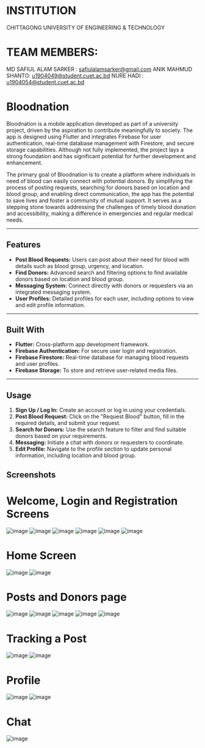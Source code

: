 # INSTITUTION

CHITTAGONG UNIVERSITY OF ENGINEERING & TECHNOLOGY

# TEAM MEMBERS:

MD SAFIUL ALAM SARKER : safiulalamsarker@gmail.com ANIK MAHMUD SHANTO: u1904049@student.cuet.ac.bd NURE HADI : u1904054@student.cuet.ac.bd

# Bloodnation

Bloodnation is a mobile application developed as part of a university project, driven by the aspiration to contribute meaningfully to society. The app is designed using Flutter and integrates Firebase for user authentication, real-time database management with Firestore, and secure storage capabilities. Although not fully implemented, the project lays a strong foundation and has significant potential for further development and enhancement.

The primary goal of Bloodnation is to create a platform where individuals in need of blood can easily connect with potential donors. By simplifying the process of posting requests, searching for donors based on location and blood group, and enabling direct communication, the app has the potential to save lives and foster a community of mutual support. It serves as a stepping stone towards addressing the challenges of timely blood donation and accessibility, making a difference in emergencies and regular medical needs.


---

## Features

- **Post Blood Requests:** Users can post about their need for blood with details such as blood group, urgency, and location.
- **Find Donors:** Advanced search and filtering options to find available donors based on location and blood group.
- **Messaging System:** Connect directly with donors or requesters via an integrated messaging system.
- **User Profiles:** Detailed profiles for each user, including options to view and edit profile information.

---

## Built With

- **Flutter:** Cross-platform app development framework.
- **Firebase Authentication:** For secure user login and registration.
- **Firebase Firestore:** Real-time database for managing blood requests and user profiles.
- **Firebase Storage:** To store and retrieve user-related media files.

---

## Usage

1. **Sign Up / Log In:** Create an account or log in using your credentials.
2. **Post Blood Request:** Click on the "Request Blood" button, fill in the required details, and submit your request.
3. **Search for Donors:** Use the search feature to filter and find suitable donors based on your requirements.
4. **Messaging:** Initiate a chat with donors or requesters to coordinate.
5. **Edit Profile:** Navigate to the profile section to update personal information, including location and blood group.

## Screenshots

# Welcome, Login and Registration Screens

![image](https://github.com/user-attachments/assets/d46f61a8-4457-498d-85c7-d9b0415ea4d7)
![image](https://github.com/user-attachments/assets/17925af4-e9f3-4ccf-a53f-92b37bdfb7e6)
![image](https://github.com/user-attachments/assets/e4c77eac-5f3c-4b92-9877-df66fec6a1d5)
![image](https://github.com/user-attachments/assets/65cea400-91e6-4f11-ba63-29c11d43165f)
![image](https://github.com/user-attachments/assets/3e15e6e0-3bc3-4ad9-8f44-5e7d37e1916e)
![image](https://github.com/user-attachments/assets/3eea5b68-3398-457d-9a58-904b66654bbf)

# Home Screen
![image](https://github.com/user-attachments/assets/11ab66a8-ecf9-450a-8571-c33afa4b875b)
![image](https://github.com/user-attachments/assets/ed38555d-257b-492d-a917-3082c282ce5b)

# Posts and Donors page
![image](https://github.com/user-attachments/assets/0b547ec7-d96e-4f34-a3fa-9730e3eb07a4)
![image](https://github.com/user-attachments/assets/8e1224e5-ecde-49e1-bfba-e39266fecfa0)
![image](https://github.com/user-attachments/assets/984c91e9-ef0a-4983-bbdc-42e4d7c07cea)
![image](https://github.com/user-attachments/assets/55309ba0-d963-494b-8e32-e5e39c121579)
![image](https://github.com/user-attachments/assets/eb5fcad8-c1d8-45d8-a150-208db96ca33b)

# Tracking a Post
![image](https://github.com/user-attachments/assets/0704a885-32d9-4f1b-b7b0-3df327b46ad8)
![image](https://github.com/user-attachments/assets/312b1a39-c447-4041-826c-47a456599eec)

# Profile
![image](https://github.com/user-attachments/assets/dd5fb079-ad11-41db-b412-850c4ff578b6)
![image](https://github.com/user-attachments/assets/0968f24e-7395-4699-bda2-a9c7ba2c00d0)

# Chat
![image](https://github.com/user-attachments/assets/81f5e18c-787d-41ec-8b80-468334499c61)
